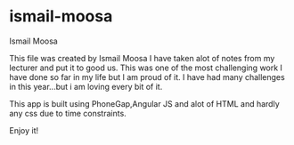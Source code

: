 # ismail-moosa
Ismail Moosa

This file was created by Ismail Moosa
I have taken alot of notes from my lecturer and put it to good us.
This was one of the most challenging work I have done so far in my life but I am proud of it.
I have had many challenges in this year...but i am loving every bit of it.

This app is built using PhoneGap,Angular JS and alot of HTML and hardly any css due to time constraints.

Enjoy it!
